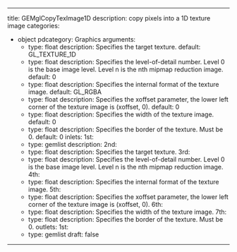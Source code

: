 
---
title: GEMglCopyTexImage1D
description: copy pixels into a 1D texture image
categories:
  - object
pdcategory: Graphics
arguments:
    - type: float
      description: Specifies the target texture.
      default: GL_TEXTURE_1D
    - type: float
      description: Specifies the level-of-detail number. Level 0 is the base image level. Level n is the nth mipmap reduction image.
      default: 0
    - type: float
      description: Specifies the internal format of the texture image.
      default: GL_RGBA
    - type: float
      description: Specifies the xoffset parameter, the lower left corner of the texture image is (xoffset, 0).
      default: 0
    - type: float
      description: Specifies the width of the texture image.
      default: 0
    - type: float
      description: Specifies the border of the texture. Must be 0.
      default: 0
inlets:
  1st:
    - type: gemlist
      description:
  2nd:
    - type: float
      description: Specifies the target texture.
  3rd:
    - type: float
      description: Specifies the level-of-detail number. Level 0 is the base image level. Level n is the nth mipmap reduction image.
  4th:
    - type: float
      description: Specifies the internal format of the texture image.
  5th:
    - type: float
      description: Specifies the xoffset parameter, the lower left corner of the texture image is (xoffset, 0).
  6th:
    - type: float
      description: Specifies the width of the texture image.
  7th:
    - type: float
      description: Specifies the border of the texture. Must be 0.
outlets:
  1st:
    - type: gemlist
draft: false
---

